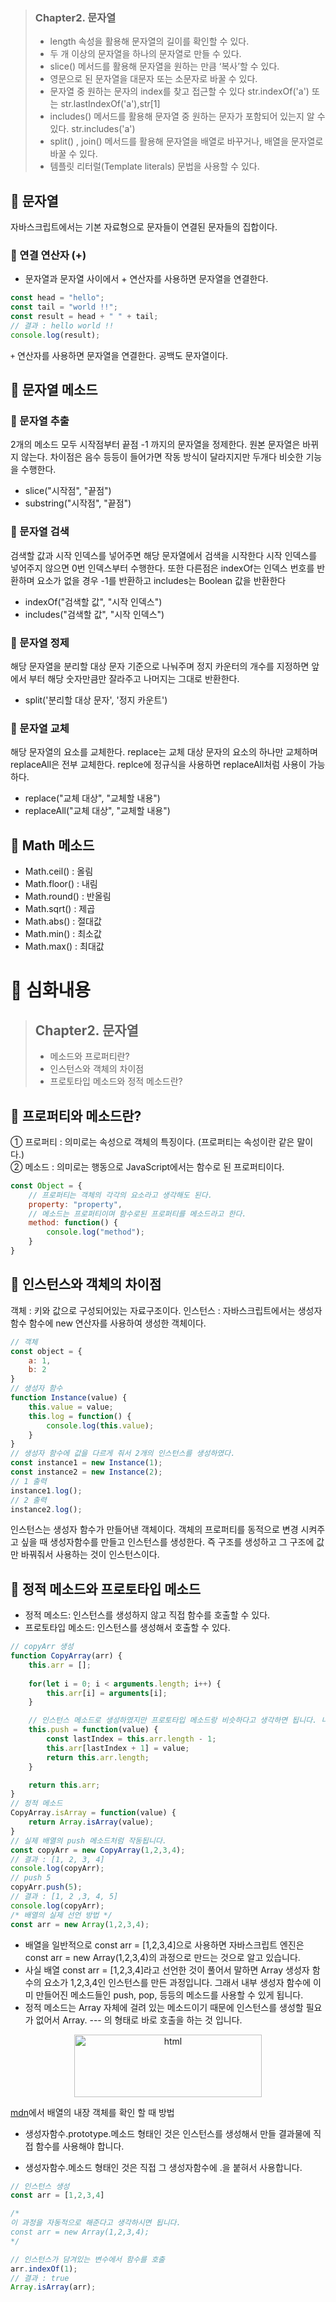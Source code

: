 > ### Chapter2. 문자열
> - length 속성을 활용해 문자열의 길이를 확인할 수 있다.
> - 두 개 이상의 문자열을 하나의 문자열로 만들 수 있다.
> - slice() 메서드를 활용해 문자열을 원하는 만큼 ‘복사’할 수 있다.
> - 영문으로 된 문자열을 대문자 또는 소문자로 바꿀 수 있다.
> - 문자열 중 원하는 문자의 index를 찾고 접근할 수 있다 str.indexOf('a') 또는 str.lastIndexOf('a'),str[1]
> - includes() 메서드를 활용해 문자열 중 원하는 문자가 포함되어 있는지 알 수 있다. str.includes('a')
> - split() , join() 메서드를 활용해 문자열을 배열로 바꾸거나, 배열을 문자열로 바꿀 수 있다.
> - 템플릿 리터럴(Template literals) 문법을 사용할 수 있다.

## 📌 문자열
자바스크립트에서는 기본 자료형으로 문자들이 연결된 문자들의 집합이다.

### 🧩 연결 연산자 (+)
- 문자열과 문자열 사이에서 + 연산자를 사용하면 문자열을 연결한다.

```javascript
const head = "hello";
const tail = "world !!";
const result = head + " " + tail;
// 결과 : hello world !!
console.log(result);
```

`+` 연산자를 사용하면 문자열을 연결한다. 공백도 문자열이다.

## 📌 문자열 메소드

### 🧩 문자열 추출
2개의 메소드 모두 시작점부터 끝점 -1 까지의 문자열을 정제한다. 원본 문자열은 바뀌지 않는다. 차이점은 음수 등등이 들어가면 작동 방식이 달라지지만 두개다 비슷한 기능을 수행한다.

- slice("시작점", "끝점")
- substring("시작점", "끝점")

### 🧩 문자열 검색
검색할 값과 시작 인덱스를 넣어주면 해당 문자열에서 검색을 시작한다 시작 인덱스를 넣어주지 않으면 0번 인덱스부터 수행한다. 또한 다른점은 indexOf는 인덱스 번호를 반환하며 요소가 없을 경우 -1를 반환하고 includes는 Boolean 값을 반환한다

- indexOf("검색할 값", "시작 인덱스")
- includes("검색할 값", "시작 인덱스")

### 🧩 문자열 정제
해당 문자열을 분리할 대상 문자 기준으로 나눠주며 정지 카운터의 개수를 지정하면 앞에서 부터 해당 숫자만큼만 잘라주고 나머지는 그대로 반환한다.

- split('분리할 대상 문자', '정지 카운트')

### 🧩 문자열 교체
해당 문자열의 요소를 교체한다. replace는 교체 대상 문자의 요소의 하나만 교체하며 replaceAll은 전부 교체한다. replce에 정규식을 사용하면 replaceAll처럼 사용이 가능하다.

- replace("교체 대상", "교체할 내용")
- replaceAll("교체 대상", "교체할 내용")

## 📌 Math 메소드

- Math.ceil() : 올림
- Math.floor() : 내림
- Math.round() : 반올림
- Math.sqrt() : 제곱
- Math.abs() : 절대값
- Math.min() : 최소값
- Math.max() : 최대값

# 🎯 심화내용

> ## Chapter2. 문자열
> - 메소드와 프로퍼티란?
> - 인스턴스와 객체의 차이점
> - 프로토타입 메소드와 정적 메소드란?

## 📌 프로퍼티와 메소드란?
① 프로퍼티 : 의미로는 속성으로 객체의 특징이다. (프로퍼티는 속성이란 같은 말이다.)   
② 메소드 : 의미로는 행동으로 JavaScript에서는 함수로 된 프로퍼티이다.

```JavaScript
const Object = {
    // 프로퍼티는 객체의 각각의 요소라고 생각해도 된다.
    property: "property",
    // 메소드는 프로퍼티이며 함수로된 프로퍼티를 메소드라고 한다.
    method: function() {
        console.log("method");
    }
}
```

## 📌 인스턴스와 객체의 차이점

객체 : 키와 값으로 구성되어있는 자료구조이다.
인스턴스 : 자바스크립트에서는 생성자함수 함수에 new 연산자를 사용하여 생성한 객체이다.   

```javascript
// 객체
const object = {
    a: 1,
    b: 2
}
// 생성자 함수
function Instance(value) {
    this.value = value;
    this.log = function() {
        console.log(this.value);
    }
}
// 생성자 함수에 값을 다르게 줘서 2개의 인스턴스를 생성하였다.
const instance1 = new Instance(1);
const instance2 = new Instance(2);
// 1 출력
instance1.log();
// 2 출력
instance2.log();
```

인스턴스는 생성자 함수가 만들어낸 객체이다. 객체의 프로퍼티를 동적으로 변경 시켜주고 싶을 때 생성자함수를 만들고 인스턴스를 생성한다. 즉 구조를 생성하고 그 구조에 값만 바꿔줘서 사용하는 것이 인스턴스이다.

## 📌 정적 메소드와 프로토타입 메소드

- 정적 메소드: 인스턴스를 생성하지 않고 직접 함수를 호출할 수 있다.
- 프로토타입 메소드: 인스턴스를 생성해서 호출할 수 있다.

```javascript
// copyArr 생성
function CopyArray(arr) {
    this.arr = [];
    
    for(let i = 0; i < arguments.length; i++) {
        this.arr[i] = arguments[i];
    }

    // 인스턴스 메소드로 생성하였지만 프로토타입 메소드랑 비슷하다고 생각하면 됩니다. 나중에 가서 다른점을 알게됩니다.
    this.push = function(value) {
        const lastIndex = this.arr.length - 1;
        this.arr[lastIndex + 1] = value;
        return this.arr.length;
    }

    return this.arr;
}
// 정적 메소드
CopyArray.isArray = function(value) {
    return Array.isArray(value);
}
// 실제 배열의 push 메소드처럼 작동됩니다.
const copyArr = new CopyArray(1,2,3,4);
// 결과 : [1, 2, 3, 4]
console.log(copyArr);
// push 5
copyArr.push(5);
// 결과 : [1, 2 ,3, 4, 5]
console.log(copyArr);
/* 배열의 실제 선언 방법 */
const arr = new Array(1,2,3,4);
```

- 배열을 일반적으로 const arr = [1,2,3,4]으로 사용하면 자바스크립트 엔진은 const arr = new Array(1,2,3,4)의 과정으로 만드는 것으로 알고 있습니다.
- 사실 배열 const arr = [1,2,3,4]라고 선언한 것이 풀어서 말하면 Array 생성자 함수의 요소가 1,2,3,4인 인스턴스를 만든 과정입니다. 그래서 내부 생성자 함수에 이미 만들어진 메소드들인 push, pop, 등등의 메소드를 사용할 수 있게 됩니다.
- 정적 메소드는 Array 자체에 걸려 있는 메소드이기 때문에 인스턴스를 생성할 필요가 없어서 Array. --- 의 형태로 바로 호출을 하는 것 입니다.

<p align="center">
  <img src="./img/mdn.png" alt="html" width="300px" height="100px"/>
</p>

[mdn](https://developer.mozilla.org/ko/docs/Web/JavaScript/Reference/Global_Objects/Array)에서 배열의 내장 객체를 확인 할 때 방법

- 생성자함수.prototype.메소드 형태인 것은 인스턴스를 생성해서 만들 결과물에 직접 함수를 사용해야 합니다.

- 생성자함수.메소드 형태인 것은 직접 그 생성자함수에 .을 붙혀서 사용합니다.

```javascript
// 인스턴스 생성
const arr = [1,2,3,4]

/*
이 과정을 자동적으로 해준다고 생각하시면 됩니다.
const arr = new Array(1,2,3,4);
*/

// 인스턴스가 담겨있는 변수에서 함수를 호출
arr.indexOf(1);
// 결과 : true
Array.isArray(arr);
```